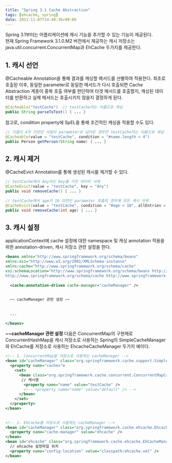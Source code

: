 ```yaml
---
title: "Spring 3.1 Cache Abstraction"
tags: [ehcache, spring]
date: 2011-11-07T14:49:36+09:00
---
```


Spring 3.1부터는 어플리케이션에 캐시 기능을 추가할 수 있는 기능이 제공된다.  
현재 Spring Framework 3.1.0.M2 버전에서 제공하는 캐시 저장소는 java.util.concurrent.ConcurrentMap과 EhCache 두가지를 제공한다.

## 1. 캐시 선언
@Cacheable Annotation을 통해 결과를 캐싱할 메서드를 선별하여 적용한다. 최초로 호출된 이후, 동일한 parameter로 동일한 메서드가 다시 호출되면 Cache Abstraction 계층이 중복 호출 여부를 판단하여 타겟 메서드를 호출할지, 캐싱된 데이터를 반환하고 실제 메서드는 호출시키지 않을지 결정하게 된다.  

```java
@Cacheable("testCache")  // testCache라는 이름으로 캐싱
public String parseToText() { ... }
```
  
참고로, condition property에 SpEL을 통해 조건적인 캐싱을 적용할 수도 있다.  

```java
// 이름이 4자 미만인 사람이 parameter로 넘어온 경우만 testCache라는 이름으로 캐싱
@Cacheable(value = "testCache", condition = "#name.length < 4")
public Person getPerson(String name) { ... }
```
  

## 2. 캐시 제거
@CacheEvict Annotation를 통해 생성된 캐시를 제거할 수 있다.  

```java
// testCache에서 Any라는 key를 가진 데이터 삭제
@CacheEvict(value = "testCache", key = "Any")
public void removeCache() { ... }
 
// testCache에서 age가 10 미만인 parameter 호출의 경우에 모든 캐시 삭제
@CacheEvict(value = "testCache", condition = "#age < 10", allEntries = true)
public void removeCache(int age) { ... }
```
  

## 3. 캐시 설정
applicationContext에 cache 설정에 대한 namespace 및 캐싱 annotation 적용을 위한 annotation-driven, 캐시 저장소 관련 설정을 한다.  

```xml
<beans xmlns="http://www.springframework.org/schema/beans"
xmlns:xsi="http://www.w3.org/2001/XMLSchema-instance"
xmlns:cache="http://www.springframework.org/schema/cache"
xsi:schemaLocation="http://www.springframework.org/schema/beans http://www.springframework.org/schema/beans/spring-beans.xsd
http://www.springframework.org/schema/cache http://www.springframework.org/schema/cache/spring-cache.xsd">
 
  <cache:annotation-driven cache-manager="cacheManager" />
  
  
  ~~ cacheManager 관련 설정 ~~
 
  
  ...
  
</beans>
```
  
**~~cacheManager 관련 설정**
다음은 ConcurrentMap의 구현체로 ConcurrentHashMap을 캐시 저장소로 사용하는 Spring의 SimpleCacheManager와 EhCache를 저장소로 사용하는 EhcacheCacheManager 두가지 예이다.  

```xml
<!-- 1. ConcurrentMap을 저장소로 사용하는 cacheManager -->
<bean id="cacheManager" class="org.springframework.cache.support.SimpleCacheManager">
  <property name="caches">
    <set>
      <bean class="org.springframework.cache.concurrent.ConcurrentMapCacheFactoryBean">
       // 캐시명
        <property name="name" value="testCache" />
        <!-- <property name="name" value="default" /> -->
      </bean>
    </set>
  </property>
</bean>
 
 
<!-- 2. EhCache를 저장소로 사용하는 cacheManager -->
<bean id="cacheManager" class="org.springframework.cache.ehcache.EhcacheCacheManager">
  <property name="cache-manager" value="ehcache" />
</bean>
<bean id="ehcache" class="org.springframework.cache.ehcache.EhCacheManagerFactoryBean">
  // ehcache 설정파일 위치
  <property name="config-location" value="classpath:ehcache.xml" />
</bean>
```
  
